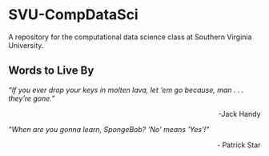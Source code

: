 # SVU-CompDataSci
A repository for the computational data science class at Southern Virginia University.

## Words to Live By

_“If you ever drop your keys in molten lava, let ‘em go because, man . . . they’re gone.”_
<p align=right> -Jack Handy </p>

_"When are you gonna learn, SpongeBob? 'No' means 'Yes'!"_
<p align=right> - Patrick Star </p>


